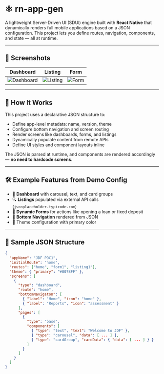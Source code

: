 # ⚛️ rn-app-gen

A lightweight Server-Driven UI (SDUI) engine built with **React Native** that dynamically renders full mobile applications based on a JSON configuration. This project lets you define routes, navigation, components, and state — all at runtime.

---

## 📸 Screenshots


| Dashboard | Listing | Form |
|-----------|---------|------|
| ![Dashboard](screenshots/dashboard.png) | ![Listing](screenshots/listing.png) | ![Form](screenshots/form.png) |

---

## 🧩 How It Works

This project uses a declarative JSON structure to:

- Define app-level metadata: name, version, theme
- Configure bottom navigation and screen routing
- Render screens like dashboards, forms, and listings
- Dynamically populate content from remote APIs
- Define UI styles and component layouts inline

The JSON is parsed at runtime, and components are rendered accordingly — **no need to hardcode screens**.

---

## 🛠 Example Features from Demo Config

- 📱 **Dashboard** with carousel, text, and card groups
- 🔍 **Listings** populated via external API calls (`jsonplaceholder.typicode.com`)
- 📝 **Dynamic Forms** for actions like opening a loan or fixed deposit
- 🚀 **Bottom Navigation** rendered from JSON
- 🎨 Theme configuration with primary color

---

## 🧾 Sample JSON Structure

```json
{
  "appName": "JDF POC1",
  "initialRoute": "home",
  "routes": ["home", "form1", "listing1"],
  "theme": { "primary": "#007BFF" },
  "screens": [
    {
      "type": "dashboard",
      "route": "home",
      "bottomNavigaton": [
        { "label": "Home", "icon": "home" },
        { "label": "Reports", "icon": "assessment" }
      ],
      "pages": [
        {
          "type": "base",
          "components": [
            { "type": "text", "text": "Welcome to JDF" },
            { "type": "carousel", "data": [ ... ] },
            { "type": "cardGroup", "cardData": { "data": [ ... ] } }
          ]
        }
      ]
    }
  ]
}
